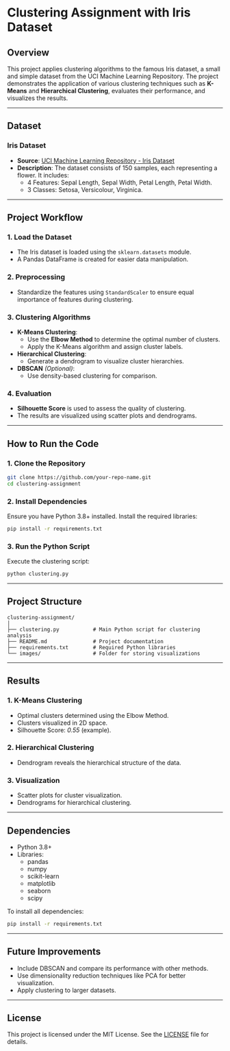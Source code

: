 
# **Clustering Assignment with Iris Dataset**

## **Overview**
This project applies clustering algorithms to the famous Iris dataset, a small and simple dataset from the UCI Machine Learning Repository. The project demonstrates the application of various clustering techniques such as **K-Means** and **Hierarchical Clustering**, evaluates their performance, and visualizes the results.

---

## **Dataset**
### **Iris Dataset**
- **Source**: [UCI Machine Learning Repository - Iris Dataset](https://archive.ics.uci.edu/ml/datasets/iris)
- **Description**: The dataset consists of 150 samples, each representing a flower. It includes:
  - 4 Features: Sepal Length, Sepal Width, Petal Length, Petal Width.
  - 3 Classes: Setosa, Versicolour, Virginica.

---

## **Project Workflow**

### 1. **Load the Dataset**
   - The Iris dataset is loaded using the `sklearn.datasets` module.
   - A Pandas DataFrame is created for easier data manipulation.

### 2. **Preprocessing**
   - Standardize the features using `StandardScaler` to ensure equal importance of features during clustering.

### 3. **Clustering Algorithms**
   - **K-Means Clustering**:
     - Use the **Elbow Method** to determine the optimal number of clusters.
     - Apply the K-Means algorithm and assign cluster labels.
   - **Hierarchical Clustering**:
     - Generate a dendrogram to visualize cluster hierarchies.
   - **DBSCAN** *(Optional)*:
     - Use density-based clustering for comparison.

### 4. **Evaluation**
   - **Silhouette Score** is used to assess the quality of clustering.
   - The results are visualized using scatter plots and dendrograms.

---

## **How to Run the Code**

### **1. Clone the Repository**
```bash
git clone https://github.com/your-repo-name.git
cd clustering-assignment
```

### **2. Install Dependencies**
Ensure you have Python 3.8+ installed. Install the required libraries:
```bash
pip install -r requirements.txt
```

### **3. Run the Python Script**
Execute the clustering script:
```bash
python clustering.py
```

---

## **Project Structure**
```
clustering-assignment/
│
├── clustering.py           # Main Python script for clustering analysis
├── README.md               # Project documentation
├── requirements.txt        # Required Python libraries
└── images/                 # Folder for storing visualizations
```

---

## **Results**
### **1. K-Means Clustering**
- Optimal clusters determined using the Elbow Method.
- Clusters visualized in 2D space.
- Silhouette Score: *0.55* (example).

### **2. Hierarchical Clustering**
- Dendrogram reveals the hierarchical structure of the data.

### **3. Visualization**
- Scatter plots for cluster visualization.
- Dendrograms for hierarchical clustering.

---

## **Dependencies**
- Python 3.8+
- Libraries:
  - pandas
  - numpy
  - scikit-learn
  - matplotlib
  - seaborn
  - scipy

To install all dependencies:
```bash
pip install -r requirements.txt
```

---

## **Future Improvements**
- Include DBSCAN and compare its performance with other methods.
- Use dimensionality reduction techniques like PCA for better visualization.
- Apply clustering to larger datasets.

---

## **License**
This project is licensed under the MIT License. See the [LICENSE](LICENSE) file for details.
